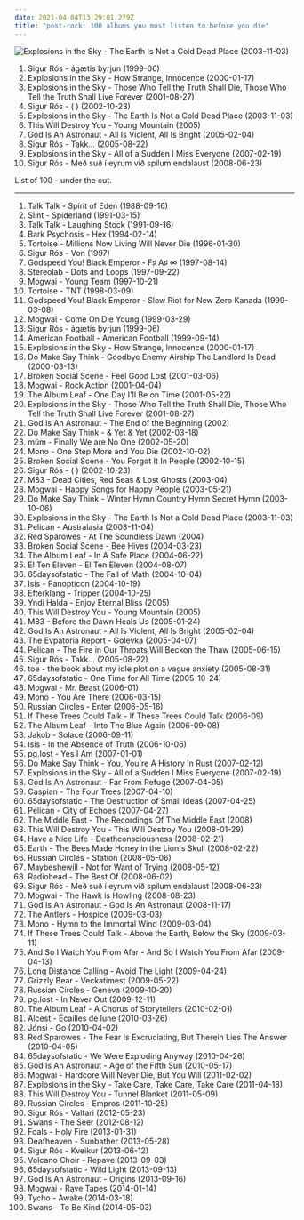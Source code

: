 ```yaml
---
date: 2021-04-04T13:29:01.279Z
title: "post-rock: 100 albums you must listen to before you die"
---
```

![Explosions in the Sky - The Earth Is Not a Cold Dead Place (2003-11-03)](http://coverartarchive.org/release/ca19daf0-1d0e-4bc4-9972-b2a1dab4356d/15041243224-500.jpg "Explosions in the Sky - The Earth Is Not a Cold Dead Place (2003-11-03)")
<ol class="albums">
<li data-cover="http://coverartarchive.org/release/3f38169f-6501-4383-8a0e-06d416338e8f/6928375238-500.jpg" data-tags="post-rock" role="button">Sigur Rós - ágætis byrjun (1999-06)</li>
<li data-cover="http://coverartarchive.org/release/3cf540c3-fed6-3e22-9b9c-404927874050/2835781208-500.jpg" data-tags="post-rock" role="button">Explosions in the Sky - How Strange, Innocence (2000-01-17)</li>
<li data-cover="http://coverartarchive.org/release/6d34fe86-5e12-373e-b02b-7f4777543724/12154902728-500.jpg" data-tags="post-rock" role="button">Explosions in the Sky - Those Who Tell the Truth Shall Die, Those Who Tell the Truth Shall Live Forever (2001-08-27)</li>
<li data-cover="https://via.placeholder.com/450" data-tags="post-rock" role="button">Sigur Rós - ( ) (2002-10-23)</li>
<li data-cover="http://coverartarchive.org/release/ca19daf0-1d0e-4bc4-9972-b2a1dab4356d/15041243224-500.jpg" data-tags="post-rock" role="button">Explosions in the Sky - The Earth Is Not a Cold Dead Place (2003-11-03)</li>
<li data-cover="https://via.placeholder.com/450" data-tags="post-rock" role="button">This Will Destroy You - Young Mountain (2005)</li>
<li data-cover="http://coverartarchive.org/release/7e456c3a-0987-445b-869d-f3402ccdbbc0/4679537098-500.jpg" data-tags="post-rock" role="button">God Is An Astronaut - All Is Violent, All Is Bright (2005-02-04)</li>
<li data-cover="http://coverartarchive.org/release/4e5c0257-cf0e-3ece-95e6-bf3dc4c18f2b/8227839938-500.jpg" data-tags="post-rock" role="button">Sigur Rós - Takk... (2005-08-22)</li>
<li data-cover="https://via.placeholder.com/450" data-tags="post-rock" role="button">Explosions in the Sky - All of a Sudden I Miss Everyone (2007-02-19)</li>
<li data-cover="http://coverartarchive.org/release/e4cef835-f2ac-48df-8407-b38ac4ec9969/22564414072-500.jpg" data-tags="post-rock" role="button">Sigur Rós - Með suð í eyrum við spilum endalaust (2008-06-23)</li>
</ol>
List of 100 - under the cut.
<!-- more -->

_________________

<ol class="albums">
<li data-cover="http://coverartarchive.org/release/aa5eda82-6d4b-4629-b92b-a1d7e730ce66/12775167333-500.jpg" data-tags="post-rock" role="button">
Talk Talk - Spirit of Eden (1988-09-16)
</li>
<li data-cover="http://coverartarchive.org/release/a16b871f-3b71-3bb0-9a9d-798b513a4fc0/11175324617-500.jpg" data-tags="post-rock, math rock" role="button">
Slint - Spiderland (1991-03-15)
</li>
<li data-cover="https://via.placeholder.com/450" data-tags="post-rock" role="button">
Talk Talk - Laughing Stock (1991-09-16)
</li>
<li data-cover="https://via.placeholder.com/450" data-tags="post-rock" role="button">
Bark Psychosis - Hex (1994-02-14)
</li>
<li data-cover="http://coverartarchive.org/release/19d89c34-6a91-4e7a-8d8a-499159e781cf/4483481718-500.jpg" data-tags="post-rock" role="button">
Tortoise - Millions Now Living Will Never Die (1996-01-30)
</li>
<li data-cover="https://img.discogs.com/4opvcXLy8bbXDmILdXxVQkmzQlM=/fit-in/600x585/filters:strip_icc():format(jpeg):mode_rgb():quality(90)/discogs-images/R-r_122593-001.jpg.jpg" data-tags="ambient, post-rock" role="button">
Sigur Rós - Von (1997)
</li>
<li data-cover="http://coverartarchive.org/release/771ae005-6f8b-4831-9350-c3a7fdcb2442/2324127707-500.jpg" data-tags="post-rock" role="button">
Godspeed You! Black Emperor - F♯ A♯ ∞ (1997-08-14)
</li>
<li data-cover="http://coverartarchive.org/release/ac08220a-ca91-3c93-b31b-b231270773af/11622727078-500.jpg" data-tags="lounge, electronic, post-rock" role="button">
Stereolab - Dots and Loops (1997-09-22)
</li>
<li data-cover="https://img.discogs.com/MgbCo9h_A8B38ho2LhtEa6QR07k=/fit-in/300x300/filters:strip_icc():format(jpeg):mode_rgb():quality(90)/discogs-images/R-3204761-1320403054.jpeg.jpg" data-tags="post-rock" role="button">
Mogwai - Young Team (1997-10-21)
</li>
<li data-cover="http://coverartarchive.org/release/db2b85d1-912d-3965-bd5e-7c9dc18e2af1/22029271309-500.jpg" data-tags="post-rock" role="button">
Tortoise - TNT (1998-03-09)
</li>
<li data-cover="http://coverartarchive.org/release/745cec89-d876-4e34-9b26-281d6a8d7cac/1667179400-500.jpg" data-tags="post-rock" role="button">
Godspeed You! Black Emperor - Slow Riot for New Zero Kanada (1999-03-08)
</li>
<li data-cover="http://coverartarchive.org/release/3e24ce0c-8c65-3d11-a595-bd404d8695cc/6096170352-500.jpg" data-tags="post-rock" role="button">
Mogwai - Come On Die Young (1999-03-29)
</li>
<li data-cover="http://coverartarchive.org/release/3f38169f-6501-4383-8a0e-06d416338e8f/6928375238-500.jpg" data-tags="post-rock" role="button">
Sigur Rós - ágætis byrjun (1999-06)
</li>
<li data-cover="http://coverartarchive.org/release/aa4983e3-f20f-48fd-a446-8230a71c470b/7248178022-500.jpg" data-tags="indie rock, emo" role="button">
American Football - American Football (1999-09-14)
</li>
<li data-cover="http://coverartarchive.org/release/3cf540c3-fed6-3e22-9b9c-404927874050/2835781208-500.jpg" data-tags="post-rock" role="button">
Explosions in the Sky - How Strange, Innocence (2000-01-17)
</li>
<li data-cover="http://coverartarchive.org/release/43ada966-ad97-3806-8e11-78a4c8c4c19c/19444477382-500.jpg" data-tags="post-rock" role="button">
Do Make Say Think - Goodbye Enemy Airship The Landlord Is Dead (2000-03-13)
</li>
<li data-cover="http://coverartarchive.org/release/bcc94f56-bdb0-32b7-9d1b-fda488bff5dc/27138605951-500.jpg" data-tags="post-rock, ambient" role="button">
Broken Social Scene - Feel Good Lost (2001-03-06)
</li>
<li data-cover="http://coverartarchive.org/release/33a19b38-195f-4d41-82aa-60784b63e008/9519834306-500.jpg" data-tags="post-rock" role="button">
Mogwai - Rock Action (2001-04-04)
</li>
<li data-cover="http://coverartarchive.org/release/ac46568e-7818-4351-8d8a-a59ce427e636/21974963842-500.jpg" data-tags="post-rock" role="button">
The Album Leaf - One Day I'll Be on Time (2001-05-22)
</li>
<li data-cover="http://coverartarchive.org/release/6d34fe86-5e12-373e-b02b-7f4777543724/12154902728-500.jpg" data-tags="post-rock" role="button">
Explosions in the Sky - Those Who Tell the Truth Shall Die, Those Who Tell the Truth Shall Live Forever (2001-08-27)
</li>
<li data-cover="http://coverartarchive.org/release/bba92da4-27ac-4667-bb5c-5ecbe0965c4e/4793958640-500.jpg" data-tags="post-rock" role="button">
God Is An Astronaut - The End of the Beginning (2002)
</li>
<li data-cover="http://coverartarchive.org/release/2a805ece-543e-467b-b549-bb918a824235/16466532170-500.jpg" data-tags="post-rock" role="button">
Do Make Say Think - & Yet & Yet (2002-03-18)
</li>
<li data-cover="https://img.discogs.com/lXD8whyAYclV6eo5oxbFpF-BrwU=/fit-in/600x463/filters:strip_icc():format(jpeg):mode_rgb():quality(90)/discogs-images/R-1902743-1251309415.jpeg.jpg" data-tags="electronic" role="button">
múm - Finally We are No One (2002-05-20)
</li>
<li data-cover="http://coverartarchive.org/release/a80c691b-9444-3db0-9bfe-ff08f7b23e62/11071657210-500.jpg" data-tags="post-rock" role="button">
Mono - One Step More and You Die (2002-10-02)
</li>
<li data-cover="http://coverartarchive.org/release/4a62cd38-0405-33c0-ade2-6be951f7b777/8606673911-500.jpg" data-tags="indie, indie rock" role="button">
Broken Social Scene - You Forgot It In People (2002-10-15)
</li>
<li data-cover="https://via.placeholder.com/450" data-tags="post-rock" role="button">
Sigur Rós - ( ) (2002-10-23)
</li>
<li data-cover="https://img.discogs.com/cPOAGSV5Ub7EhGwDZKsrFmxKs00=/fit-in/600x597/filters:strip_icc():format(jpeg):mode_rgb():quality(90)/discogs-images/R-2711857-1362859603-3556.jpeg.jpg" data-tags="electronic, shoegaze" role="button">
M83 - Dead Cities, Red Seas & Lost Ghosts (2003-04)
</li>
<li data-cover="http://coverartarchive.org/release/b82ec0ff-d0d7-3af1-ac8c-78440e5f1c62/19956977765-500.jpg" data-tags="post-rock" role="button">
Mogwai - Happy Songs for Happy People (2003-05-21)
</li>
<li data-cover="https://img.discogs.com/dIVo8W4pFFey26llqo4MiI4cueQ=/fit-in/600x600/filters:strip_icc():format(jpeg):mode_rgb():quality(90)/discogs-images/R-613301-1167145727.jpeg.jpg" data-tags="post-rock" role="button">
Do Make Say Think - Winter Hymn Country Hymn Secret Hymn (2003-10-06)
</li>
<li data-cover="http://coverartarchive.org/release/ca19daf0-1d0e-4bc4-9972-b2a1dab4356d/15041243224-500.jpg" data-tags="post-rock" role="button">
Explosions in the Sky - The Earth Is Not a Cold Dead Place (2003-11-03)
</li>
<li data-cover="http://coverartarchive.org/release/71794ed3-3763-482b-b24e-7a6adf751aa9/22635557412-500.jpg" data-tags="post-rock, post-metal, sludge" role="button">
Pelican - Australasia (2003-11-04)
</li>
<li data-cover="https://img.discogs.com/W6C-QpKrpalhXPs4aDLwy56iQek=/fit-in/500x500/filters:strip_icc():format(jpeg):mode_rgb():quality(90)/discogs-images/R-558039-1131320823.jpeg.jpg" data-tags="post-rock" role="button">
Red Sparowes - At The Soundless Dawn (2004)
</li>
<li data-cover="https://img.discogs.com/nKVi_E6KjzWjALypkTLexazuVyk=/fit-in/600x600/filters:strip_icc():format(jpeg):mode_rgb():quality(90)/discogs-images/R-10521366-1499152013-3611.jpeg.jpg" data-tags="indie rock, canadian, post-rock" role="button">
Broken Social Scene - Bee Hives (2004-03-23)
</li>
<li data-cover="http://coverartarchive.org/release/cc681229-1e2a-306d-b01c-c6f058f229bf/27655285092-500.jpg" data-tags="post-rock, instrumental" role="button">
The Album Leaf - In A Safe Place (2004-06-22)
</li>
<li data-cover="http://coverartarchive.org/release/db3eebbe-4d38-4cf9-8e70-2ee2643bcac1/23731746910-500.jpg" data-tags="post-rock" role="button">
El Ten Eleven - El Ten Eleven (2004-08-07)
</li>
<li data-cover="http://coverartarchive.org/release/e0e6f524-90b3-400a-aa4c-ab89e9c172f0/13891715369-500.jpg" data-tags="post-rock" role="button">
65daysofstatic - The Fall of Math (2004-10-04)
</li>
<li data-cover="http://coverartarchive.org/release/90088a59-b98d-4960-9abf-71a65ef16e71/14236443791-500.jpg" data-tags="post-metal" role="button">
Isis - Panopticon (2004-10-19)
</li>
<li data-cover="https://img.discogs.com/xh711CJOlWSPk9O-Jju1XAL98qs=/fit-in/600x513/filters:strip_icc():format(jpeg):mode_rgb():quality(90)/discogs-images/R-467110-1117802145.jpg.jpg" data-tags="post-rock, electronic" role="button">
Efterklang - Tripper (2004-10-25)
</li>
<li data-cover="http://coverartarchive.org/release/e750d3d5-d213-3b14-8ae3-740bb58e0767/6253524832-500.jpg" data-tags="post-rock" role="button">
Yndi Halda - Enjoy Eternal Bliss (2005)
</li>
<li data-cover="https://via.placeholder.com/450" data-tags="post-rock" role="button">
This Will Destroy You - Young Mountain (2005)
</li>
<li data-cover="http://coverartarchive.org/release/db85c244-53e7-441c-bab0-52c9c0d27450/1485479058-500.jpg" data-tags="electronic, shoegaze" role="button">
M83 - Before the Dawn Heals Us (2005-01-24)
</li>
<li data-cover="http://coverartarchive.org/release/7e456c3a-0987-445b-869d-f3402ccdbbc0/4679537098-500.jpg" data-tags="post-rock" role="button">
God Is An Astronaut - All Is Violent, All Is Bright (2005-02-04)
</li>
<li data-cover="https://via.placeholder.com/450" data-tags="post-rock" role="button">
The Evpatoria Report - Golevka (2005-04-07)
</li>
<li data-cover="http://coverartarchive.org/release/65c232e4-cd6d-4354-a623-eab1b463d9b0/22635528848-500.jpg" data-tags="post-rock, instrumental" role="button">
Pelican - The Fire in Our Throats Will Beckon the Thaw (2005-06-15)
</li>
<li data-cover="http://coverartarchive.org/release/4e5c0257-cf0e-3ece-95e6-bf3dc4c18f2b/8227839938-500.jpg" data-tags="post-rock" role="button">
Sigur Rós - Takk... (2005-08-22)
</li>
<li data-cover="http://coverartarchive.org/release/9c27b3e5-ccd0-4524-8e6c-0c35adb41771/13198374240-500.jpg" data-tags="math rock, post-rock" role="button">
toe - the book about my idle plot on a vague anxiety (2005-08-31)
</li>
<li data-cover="http://coverartarchive.org/release/a41e4735-76af-4ee3-aa0f-1d12eda2bf25/2737978532-500.jpg" data-tags="post-rock" role="button">
65daysofstatic - One Time for All Time (2005-10-24)
</li>
<li data-cover="https://via.placeholder.com/450" data-tags="post-rock" role="button">
Mogwai - Mr. Beast (2006-01)
</li>
<li data-cover="http://coverartarchive.org/release/3bfa4c29-3425-320d-87ae-f6d0e9e83b75/3361339988-500.jpg" data-tags="post-rock" role="button">
Mono - You Are There (2006-03-15)
</li>
<li data-cover="https://img.discogs.com/6ifi1redUdOzAAkz0gVZTZbrRvY=/fit-in/300x300/filters:strip_icc():format(jpeg):mode_rgb():quality(90)/discogs-images/R-801151-1382705063-4726.jpeg.jpg" data-tags="post-rock, instrumental" role="button">
Russian Circles - Enter (2006-05-16)
</li>
<li data-cover="http://coverartarchive.org/release/5c3fcbf5-4d4c-352f-9701-bc3e246e6c95/6533494753-500.jpg" data-tags="post-rock" role="button">
If These Trees Could Talk - If These Trees Could Talk (2006-09)
</li>
<li data-cover="https://via.placeholder.com/450" data-tags="post-rock" role="button">
The Album Leaf - Into The Blue Again (2006-09-08)
</li>
<li data-cover="http://coverartarchive.org/release/3c1a6130-416f-4d8d-8731-98a7f11b8b2a/2884904467-500.jpg" data-tags="post-rock" role="button">
Jakob - Solace (2006-09-11)
</li>
<li data-cover="http://coverartarchive.org/release/0ba88c6e-cc27-4d6b-bf98-638464ec069e/9123370524-500.jpg" data-tags="sludge, post-metal, post-rock" role="button">
Isis - In the Absence of Truth (2006-10-06)
</li>
<li data-cover="http://coverartarchive.org/release/aa3740d6-5283-4d47-99ab-9837937e743c/8957154758-500.jpg" data-tags="post-rock" role="button">
pg.lost - Yes I Am (2007-01-01)
</li>
<li data-cover="http://coverartarchive.org/release/41edeb3e-bb68-3ddc-87a8-c7ed8964e730/2155282117-500.jpg" data-tags="post-rock" role="button">
Do Make Say Think - You, You're A History In Rust (2007-02-12)
</li>
<li data-cover="https://via.placeholder.com/450" data-tags="post-rock" role="button">
Explosions in the Sky - All of a Sudden I Miss Everyone (2007-02-19)
</li>
<li data-cover="http://coverartarchive.org/release/ccefc9af-1767-4fe2-80c9-3a8cfb33a2b3/4793919911-500.jpg" data-tags="post-rock" role="button">
God Is An Astronaut - Far From Refuge (2007-04-05)
</li>
<li data-cover="http://coverartarchive.org/release/2117afca-c69d-3225-bd8c-ac469ef043cd/14990944529-500.jpg" data-tags="post-rock" role="button">
Caspian - The Four Trees (2007-04-10)
</li>
<li data-cover="http://coverartarchive.org/release/72bc36e5-6af1-4d62-b72d-ec60cfa5fea6/3248569775-500.jpg" data-tags="post-rock" role="button">
65daysofstatic - The Destruction of Small Ideas (2007-04-25)
</li>
<li data-cover="http://coverartarchive.org/release/8dcdef43-6ca6-45b8-90f9-9eefe8e038d0/16157041487-500.jpg" data-tags="post-rock" role="button">
Pelican - City of Echoes (2007-04-27)
</li>
<li data-cover="https://via.placeholder.com/450" data-tags="indie, folk, post-rock, indie folk" role="button">
The Middle East - The Recordings Of The Middle East (2008)
</li>
<li data-cover="http://coverartarchive.org/release/d0625be2-7d18-4ed8-a121-352ba282bd78/3370136741-500.jpg" data-tags="post-rock" role="button">
This Will Destroy You - This Will Destroy You (2008-01-29)
</li>
<li data-cover="http://coverartarchive.org/release/1b354727-7edb-4216-b416-67a4a9030fb4/27119269087-500.jpg" data-tags="shoegaze" role="button">
Have a Nice Life - Deathconsciousness (2008-02-21)
</li>
<li data-cover="http://coverartarchive.org/release/af17e2e2-6b02-44b8-a848-67c7f66f6803/17517986245-500.jpg" data-tags="drone, instrumental, post-rock" role="button">
Earth - The Bees Made Honey in the Lion's Skull (2008-02-22)
</li>
<li data-cover="https://via.placeholder.com/450" data-tags="post-rock, instrumental" role="button">
Russian Circles - Station (2008-05-06)
</li>
<li data-cover="https://via.placeholder.com/450" data-tags="post-rock" role="button">
Maybeshewill - Not for Want of Trying (2008-05-12)
</li>
<li data-cover="http://coverartarchive.org/release/af8722d8-6248-4b9c-9d30-2183eafa2ed9/7955669731-500.jpg" data-tags="rock, alternative, alternative rock, indie" role="button">
Radiohead - The Best Of (2008-06-02)
</li>
<li data-cover="http://coverartarchive.org/release/e4cef835-f2ac-48df-8407-b38ac4ec9969/22564414072-500.jpg" data-tags="post-rock" role="button">
Sigur Rós - Með suð í eyrum við spilum endalaust (2008-06-23)
</li>
<li data-cover="https://via.placeholder.com/450" data-tags="post-rock" role="button">
Mogwai - The Hawk is Howling (2008-08-23)
</li>
<li data-cover="http://coverartarchive.org/release/bb23df9f-5085-4457-af94-5d92e3f3b56d/4781852879-500.jpg" data-tags="post-rock" role="button">
God Is An Astronaut - God Is An Astronaut (2008-11-17)
</li>
<li data-cover="https://img.discogs.com/GxQjBeFyocuKNcGZ4c-UBv-dTTk=/fit-in/600x600/filters:strip_icc():format(jpeg):mode_rgb():quality(90)/discogs-images/R-1855864-1266676841.jpeg.jpg" data-tags="indie, haunting" role="button">
The Antlers - Hospice (2009-03-03)
</li>
<li data-cover="http://coverartarchive.org/release/d28d9760-c79b-432f-a9dd-54442f2caf45/9526718277-500.jpg" data-tags="post-rock" role="button">
Mono - Hymn to the Immortal Wind (2009-03-04)
</li>
<li data-cover="http://coverartarchive.org/release/c5107679-e2b1-42c4-9281-7f9189a46e15/3357006181-500.jpg" data-tags="post-rock" role="button">
If These Trees Could Talk - Above the Earth, Below the Sky (2009-03-11)
</li>
<li data-cover="http://coverartarchive.org/release/4e8de062-6ed8-4431-8fd3-25f9eff4b538/5429889739-500.jpg" data-tags="post-rock" role="button">
And So I Watch You From Afar - And So I Watch You From Afar (2009-04-13)
</li>
<li data-cover="http://coverartarchive.org/release/cf381502-2c8d-46df-99d0-f2614549738b/3377039384-500.jpg" data-tags="post-rock" role="button">
Long Distance Calling - Avoid The Light (2009-04-24)
</li>
<li data-cover="http://coverartarchive.org/release/5d7797f1-7efc-350e-8d1f-71c5229502e0/2276646471-500.jpg" data-tags="indie rock" role="button">
Grizzly Bear - Veckatimest (2009-05-22)
</li>
<li data-cover="http://coverartarchive.org/release/acac3cdb-ccd5-3736-87b3-1554de5a83be/3331811954-500.jpg" data-tags="post-rock" role="button">
Russian Circles - Geneva (2009-10-20)
</li>
<li data-cover="http://coverartarchive.org/release/3ead5b02-bfb8-4a8e-87c5-80b1552eddeb/27862273102-500.jpg" data-tags="post-rock" role="button">
pg.lost - In Never Out (2009-12-11)
</li>
<li data-cover="https://img.discogs.com/QrZz7ljgyLG2m3mMuE-D2Xlk7T0=/fit-in/600x538/filters:strip_icc():format(jpeg):mode_rgb():quality(90)/discogs-images/R-11476554-1517014471-7140.jpeg.jpg" data-tags="post-rock" role="button">
The Album Leaf - A Chorus of Storytellers (2010-02-01)
</li>
<li data-cover="http://coverartarchive.org/release/33749b62-1fa9-4ab0-b1e2-8696e3386bae/2239809767-500.jpg" data-tags="shoegaze, atmospheric black metal, post-rock" role="button">
Alcest - Écailles de lune (2010-03-26)
</li>
<li data-cover="https://img.discogs.com/4NIOxoT-a2t1ccQ8mYQowHC4qg8=/fit-in/600x533/filters:strip_icc():format(jpeg):mode_rgb():quality(90)/discogs-images/R-2210927-1296129905.jpeg.jpg" data-tags="post-rock" role="button">
Jónsi - Go (2010-04-02)
</li>
<li data-cover="https://via.placeholder.com/450" data-tags="post-rock" role="button">
Red Sparowes - The Fear Is Excruciating, But Therein Lies The Answer (2010-04-05)
</li>
<li data-cover="http://coverartarchive.org/release/248b104a-4865-41bc-9635-7f2edade8c9d/3248579787-500.jpg" data-tags="post-rock, electronic" role="button">
65daysofstatic - We Were Exploding Anyway (2010-04-26)
</li>
<li data-cover="http://coverartarchive.org/release/a36ab113-612d-4e2d-92f0-47ffda893f6a/4793906460-500.jpg" data-tags="post-rock" role="button">
God Is An Astronaut - Age of the Fifth Sun (2010-05-17)
</li>
<li data-cover="http://coverartarchive.org/release/94f4bf51-b0be-4fd3-bfd0-0f744bc18a93/25713773260-500.jpg" data-tags="post-rock" role="button">
Mogwai - Hardcore Will Never Die, But You Will (2011-02-02)
</li>
<li data-cover="http://coverartarchive.org/release/aec34795-7691-3451-b9ce-fc53ad901420/11793213169-500.jpg" data-tags="post-rock" role="button">
Explosions in the Sky - Take Care, Take Care, Take Care (2011-04-18)
</li>
<li data-cover="http://coverartarchive.org/release/be65cd51-9d05-339f-8fd2-07c9f174c736/21716514907-500.jpg" data-tags="post-rock" role="button">
This Will Destroy You - Tunnel Blanket (2011-05-09)
</li>
<li data-cover="http://coverartarchive.org/release/65bc450d-2304-47d9-b114-e84b8bc56811/3331814020-500.jpg" data-tags="post-metal, post-rock" role="button">
Russian Circles - Empros (2011-10-25)
</li>
<li data-cover="http://coverartarchive.org/release/173c790a-264c-4134-9ffb-9b7aa78da6f5/1819827377-500.jpg" data-tags="ambient, post-rock" role="button">
Sigur Rós - Valtari (2012-05-23)
</li>
<li data-cover="http://coverartarchive.org/release/f4a636f1-4732-4bc0-8559-66b8b3bc345f/1940789966-500.jpg" data-tags="post-rock, experimental" role="button">
Swans - The Seer (2012-08-12)
</li>
<li data-cover="http://coverartarchive.org/release/e5656e38-a4a8-4ee1-9ea4-4273a2275497/25391187859-500.jpg" data-tags="indie rock" role="button">
Foals - Holy Fire (2013-01-31)
</li>
<li data-cover="http://coverartarchive.org/release/2c6513c0-7b01-4b36-836c-d400e80e8072/25313095145-500.jpg" data-tags="post-black metal, blackgaze" role="button">
Deafheaven - Sunbather (2013-05-28)
</li>
<li data-cover="https://img.discogs.com/cfc9e7fd50d7c9c08931869b95f6849a01d0635d/images/spacer.gif" data-tags="post-rock" role="button">
Sigur Rós - Kveikur (2013-06-12)
</li>
<li data-cover="http://coverartarchive.org/release/a4514530-80ec-4765-a903-6dac355031e1/5208050605-500.jpg" data-tags="indie, folk, post-rock, indie folk, 10s, 2010s, jagjaguwar, 2013 albums" role="button">
Volcano Choir - Repave (2013-09-03)
</li>
<li data-cover="http://coverartarchive.org/release/e6a2f498-410f-4227-9357-da436a70dbf6/7152725363-500.jpg" data-tags="post-rock" role="button">
65daysofstatic - Wild Light (2013-09-13)
</li>
<li data-cover="http://coverartarchive.org/release/af63df92-5839-4e40-9736-e7ef5d7fa66f/5180052800-500.jpg" data-tags="post-rock" role="button">
God Is An Astronaut - Origins (2013-09-16)
</li>
<li data-cover="http://coverartarchive.org/release/eac0fab9-d4d3-452a-a90e-12648c291187/8379301227-500.jpg" data-tags="post-rock" role="button">
Mogwai - Rave Tapes (2014-01-14)
</li>
<li data-cover="http://coverartarchive.org/release/0b2a9196-d842-4a2b-89ea-d77838789384/8490230955-500.jpg" data-tags="electronic, indie, instrumental, ambient, post-rock" role="button">
Tycho - Awake (2014-03-18)
</li>
<li data-cover="http://coverartarchive.org/release/01430596-3eaa-4d2f-8198-8e15aac948bd/7269530596-500.jpg" data-tags="post-rock" role="button">
Swans - To Be Kind (2014-05-03)
</li>
</ol>